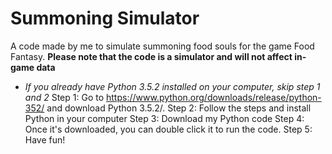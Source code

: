 # Summoning Simulator
A code made by me to simulate summoning food souls for the game Food Fantasy.
**Please note that the code is a simulator and will not affect in-game data**
* *If you already have Python 3.5.2 installed on your computer, skip step 1 and 2*
Step 1: Go to https://www.python.org/downloads/release/python-352/ and download Python 3.5.2/.
Step 2: Follow the steps and install Python in your computer
Step 3: Download my Python code
Step 4: Once it's downloaded, you can double click it to run the code.
Step 5: Have fun!
